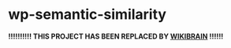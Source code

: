wp-semantic-similarity
======================

**!!!!!!!!!! THIS PROJECT HAS BEEN REPLACED BY [WIKIBRAIN](https://github.com/shilad/wikibrain) !!!!!!**
